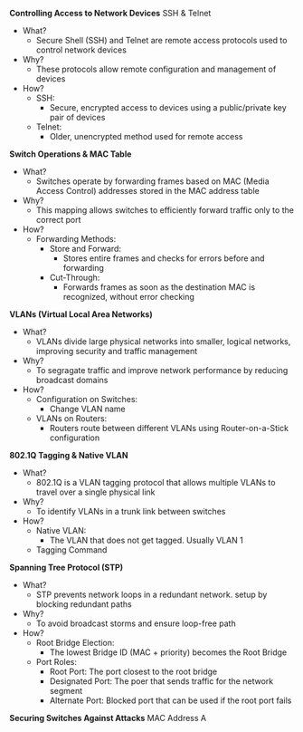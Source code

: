 **Controlling Access to Network Devices**
SSH & Telnet
- What?
	- Secure Shell (SSH) and Telnet are remote access protocols used to control network devices
- Why?
	- These protocols allow remote configuration and management of devices
- How?
	- SSH:
		- Secure, encrypted access to devices using a public/private key pair of devices
	- Telnet:
		- Older, unencrypted method used for remote access

**Switch Operations & MAC Table**
- What?
	- Switches operate by forwarding frames based on MAC (Media Access Control) addresses stored in the MAC address table
- Why?
	- This mapping allows switches to efficiently forward traffic only to the correct port
- How?
	- Forwarding Methods:
		- Store and Forward:
			- Stores entire frames and checks for errors before and forwarding
		- Cut-Through:
			- Forwards frames as soon as the destination MAC is recognized, without error checking

**VLANs (Virtual Local Area Networks)**
- What?
	- VLANs divide large physical networks into smaller, logical networks, improving security and traffic management
- Why?
	- To segragate traffic and improve network performance by reducing broadcast domains
- How?
	- Configuration on Switches:
		- Change VLAN name 
	- VLANs on Routers:
		- Routers route between different VLANs using Router-on-a-Stick configuration

**802.1Q Tagging & Native VLAN**
- What?
	- 802.1Q is a VLAN tagging protocol that allows multiple VLANs to travel over a single physical link
- Why?
	- To identify VLANs in a trunk link between switches
- How?
	- Native VLAN:
		- The VLAN that does not get tagged. Usually VLAN 1
	- Tagging Command

**Spanning Tree Protocol (STP)**
- What?
	- STP prevents network loops in a redundant network. setup by blocking redundant paths
- Why?
	- To avoid broadcast storms and ensure loop-free path
- How?
	- Root Bridge Election:
		- The lowest Bridge ID (MAC + priority) becomes the Root Bridge
	- Port Roles:
		- Root Port: The port closest to the root bridge
		- Designated Port: The poer that sends traffic for the network segment
		- Alternate Port: Blocked port that can be used if the root port fails

**Securing Switches Against Attacks**
MAC Address A